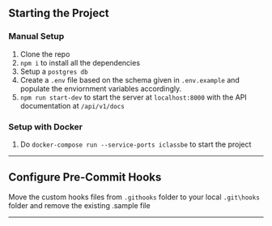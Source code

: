 ## Starting the Project

### Manual Setup

1. Clone the repo
2. `npm i` to install all the dependencies
3. Setup a `postgres db`
4. Create a `.env` file based on the schema given in `.env.example` and populate the enviornment variables accordingly.
5. `npm run start-dev` to start the server at `localhost:8000` with the API documentation at `/api/v1/docs`

### Setup with Docker

1. Do `docker-compose run --service-ports iclassbe` to start the project

---

## Configure Pre-Commit Hooks

Move the custom hooks files from `.githooks` folder to your local `.git\hooks` folder and remove the existing .sample file

---
